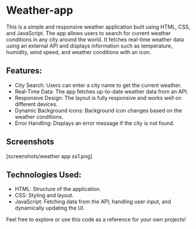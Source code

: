 # Weather-app
This is a simple and responsive weather application built using HTML, CSS, and JavaScript. The app allows users to search for current weather conditions in any city around the world. It fetches real-time weather data using an external API and displays information such as temperature, humidity, wind speed, and weather conditions with an icon.

## Features:
+ City Search: Users can enter a city name to get the current weather.
+ Real-Time Data: The app fetches up-to-date weather data from an API.
+ Responsive Design: The layout is fully responsive and works well on different devices.
+ Dynamic Background icons: Background icon changes based on the weather conditions.
+ Error Handling: Displays an error message if the city is not found.

## Screenshots
[screenshots/weather app ss1.png]

## Technologies Used:
+ HTML: Structure of the application.
+ CSS: Styling and layout.
+ JavaScript: Fetching data from the API, handling user input, and dynamically updating the UI.

Feel free to explore or use this code as a reference for your own projects!

